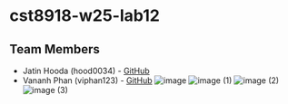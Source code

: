 # cst8918-w25-lab12
## Team Members

- Jatin Hooda (hood0034) - [GitHub](https://github.com/jatinhooda)
- Vananh Phan (viphan123) - [GitHub](https://github.com/viphan123)
![image](https://github.com/user-attachments/assets/0b073f16-985d-4b43-a94f-c7ed6a092428)
![image (1)](https://github.com/user-attachments/assets/7c56a269-ab71-4ca1-af22-833f3e7df0f1)
![image (2)](https://github.com/user-attachments/assets/1c1aa9de-99bf-470c-9a24-0b6cc7b3bb00)
![image (3)](https://github.com/user-attachments/assets/263c3f16-143d-41cd-8eec-9431d62af441)
